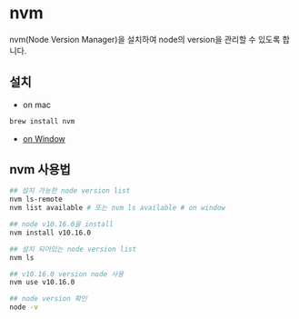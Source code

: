 # nvm

nvm(Node Version Manager)을 설치하여 node의 version을 관리할 수 있도록 합니다.

## 설치

* on mac

```bash
brew install nvm
```

* [on Window](https://github.com/coreybutler/nvm-windows)

## nvm 사용법

```bash
## 설치 가능한 node version list
nvm ls-remote
nvm list available # 또는 nvm ls available # on window

## node v10.16.0을 install
nvm install v10.16.0

## 설치 되어있는 node version list
nvm ls

## v10.16.0 version node 사용
nvm use v10.16.0

## node version 확인
node -v
```
